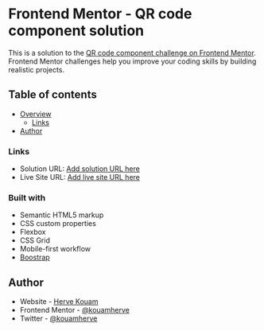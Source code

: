 # Frontend Mentor - QR code component solution

This is a solution to the [QR code component challenge on Frontend Mentor](https://www.frontendmentor.io/challenges/qr-code-component-iux_sIO_H). Frontend Mentor challenges help you improve your coding skills by building realistic projects. 

## Table of contents

- [Overview](#overview)
  - [Links](#links)
- [Author](#author)

### Links

- Solution URL: [Add solution URL here](https://lightjam.github.io/simple-QR-scanner/)
- Live Site URL: [Add live site URL here](https://kouamherve.github.io/Frontent-Mentor-QR-code-component/)


### Built with

- Semantic HTML5 markup
- CSS custom properties
- Flexbox
- CSS Grid
- Mobile-first workflow
- [Boostrap](https://getbootstrap.com/)


## Author

- Website - [Herve Kouam](https://www.your-site.com)
- Frontend Mentor - [@kouamherve](https://www.frontendmentor.io/profile/kouamherve)
- Twitter - [@kouamherve](https://www.twitter.com/kouamherve)
